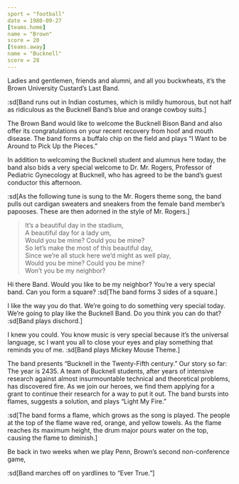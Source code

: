```yaml
---
sport = "football"
date = 1980-09-27
[teams.home]
name = "Brown"
score = 20
[teams.away]
name = "Bucknell"
score = 28
---
```


Ladies and gentlemen, friends and alumni, and all you buckwheats, it’s the Brown University Custard’s Last Band.

:sd[Band runs out in Indian costumes, which is mildly humorous, but not half as ridiculous as the Bucknell Band’s blue and orange cowboy suits.]

The Brown Band would like to welcome the Bucknell Bison Band and also offer its congratulations on your recent recovery from hoof and mouth disease. The band forms a buffalo chip on the field and plays “I Want to be Around to Pick Up the Pieces.”

In addition to welcoming the Bucknell student and alumnus here today, the band also bids a very special welcome to Dr. Mr. Rogers, Professor of Pediatric Gynecology at Bucknell, who has agreed to be the band’s guest conductor this afternoon.

:sd[As the following tune is sung to the Mr. Rogers theme song, the band pulls out cardigan sweaters and sneakers from the female band member’s papooses. These are then adorned in the style of Mr. Rogers.]

> It’s a beautiful day in the stadium,\
> A beautiful day for a lady um,\
> Would you be mine? Could you be mine?\
> So let’s make the most of this beautiful day,\
> Since we’re all stuck here we’d might as well play,\
> Would you be mine? Could you be mine?\
> Won’t you be my neighbor?

Hi there Band. Would you like to be my neighbor? You’re a very special band. Can you form a square? :sd[The band forms 3 sides of a square.]

I like the way you do that. We’re going to do something very special today. We’re going to play like the Bucknell Band. Do you think you can do that? :sd[Band plays dischord.]

I knew you could. You know music is very special because it’s the universal language, sc I want you all to close your eyes and play something that reminds you of me. :sd[Band plays Mickey Mouse Theme.]

The band presents “Bucknell in the Twenty-Fifth century.” Our story so far: The year is 2435. A team of Bucknell students, after years of intensive research against almost insurmountable technical and theoretical problems, has discovered fire. As we join our heroes, we find them applying for a grant to continue their research for a way to put it out. The band bursts into flames, suggests a solution, and plays “Light My Fire.”

:sd[The band forms a flame, which grows as the song is played. The people at the top of the flame wave red, orange, and yellow towels. As the flame reaches its maximum height, the drum major pours water on the top, causing the flame to diminish.]

Be back in two weeks when we play Penn, Brown’s second non-conference game,

:sd[Band marches off on yardlines to “Ever True.”]
